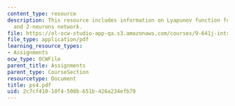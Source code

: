 ```yaml
---
content_type: resource
description: This resource includes information on Lyapunov function for the WTA network,
  and 2-neurons network.
file: https://ol-ocw-studio-app-qa.s3.amazonaws.com/courses/9-641j-introduction-to-neural-networks-spring-2005/2c7cf41010f4508b651b426a234efb79_ps4.pdf
file_type: application/pdf
learning_resource_types:
- Assignments
ocw_type: OCWFile
parent_title: Assignments
parent_type: CourseSection
resourcetype: Document
title: ps4.pdf
uid: 2c7cf410-10f4-508b-651b-426a234efb79
---
```

